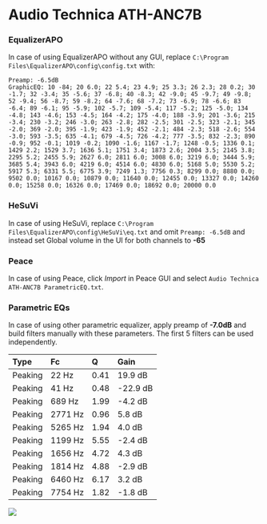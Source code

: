 # Audio Technica ATH-ANC7B

### EqualizerAPO
In case of using EqualizerAPO without any GUI, replace `C:\Program Files\EqualizerAPO\config\config.txt`
with:
```
Preamp: -6.5dB
GraphicEQ: 10 -84; 20 6.0; 22 5.4; 23 4.9; 25 3.3; 26 2.3; 28 0.2; 30 -1.7; 32 -3.4; 35 -5.6; 37 -6.8; 40 -8.3; 42 -9.0; 45 -9.7; 49 -9.8; 52 -9.4; 56 -8.7; 59 -8.2; 64 -7.6; 68 -7.2; 73 -6.9; 78 -6.6; 83 -6.4; 89 -6.1; 95 -5.9; 102 -5.7; 109 -5.4; 117 -5.2; 125 -5.0; 134 -4.8; 143 -4.6; 153 -4.5; 164 -4.2; 175 -4.0; 188 -3.9; 201 -3.6; 215 -3.4; 230 -3.2; 246 -3.0; 263 -2.8; 282 -2.5; 301 -2.5; 323 -2.1; 345 -2.0; 369 -2.0; 395 -1.9; 423 -1.9; 452 -2.1; 484 -2.3; 518 -2.6; 554 -3.0; 593 -3.5; 635 -4.1; 679 -4.5; 726 -4.2; 777 -3.5; 832 -2.3; 890 -0.9; 952 -0.1; 1019 -0.2; 1090 -1.6; 1167 -1.7; 1248 -0.5; 1336 0.1; 1429 2.2; 1529 3.7; 1636 5.1; 1751 3.4; 1873 2.6; 2004 3.5; 2145 3.8; 2295 5.2; 2455 5.9; 2627 6.0; 2811 6.0; 3008 6.0; 3219 6.0; 3444 5.9; 3685 5.4; 3943 6.0; 4219 6.0; 4514 6.0; 4830 6.0; 5168 5.0; 5530 5.2; 5917 5.3; 6331 5.5; 6775 3.9; 7249 1.3; 7756 0.3; 8299 0.0; 8880 0.0; 9502 0.0; 10167 0.0; 10879 0.0; 11640 0.0; 12455 0.0; 13327 0.0; 14260 0.0; 15258 0.0; 16326 0.0; 17469 0.0; 18692 0.0; 20000 0.0
```

### HeSuVi
In case of using HeSuVi, replace `C:\Program Files\EqualizerAPO\config\HeSuVi\eq.txt` and omit `Preamp:
-6.5dB` and instead set Global volume in the UI for both channels to **-65**

### Peace
In case of using Peace, click *Import* in Peace GUI and select `Audio Technica ATH-ANC7B ParametricEQ.txt`.

### Parametric EQs
In case of using other parametric equalizer, apply preamp of **-7.0dB** and build filters manually with
these parameters. The first 5 filters can be used independently.

| Type    | Fc      |    Q | Gain     |
|:--------|:--------|:-----|:---------|
| Peaking | 22 Hz   | 0.41 | 19.9 dB  |
| Peaking | 41 Hz   | 0.48 | -22.9 dB |
| Peaking | 689 Hz  | 1.99 | -4.2 dB  |
| Peaking | 2771 Hz | 0.96 | 5.8 dB   |
| Peaking | 5265 Hz | 1.94 | 4.0 dB   |
| Peaking | 1199 Hz | 5.55 | -2.4 dB  |
| Peaking | 1656 Hz | 4.72 | 4.3 dB   |
| Peaking | 1814 Hz | 4.88 | -2.9 dB  |
| Peaking | 6460 Hz | 6.17 | 3.2 dB   |
| Peaking | 7754 Hz | 1.82 | -1.8 dB  |

![](https://raw.githubusercontent.com/jaakkopasanen/AutoEq/master/results/headphonecom/headphonecom/Audio%20Technica%20ATH-ANC7B/Audio%20Technica%20ATH-ANC7B.png)